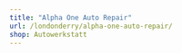 ```yaml
---
title: "Alpha One Auto Repair"
url: /londonderry/alpha-one-auto-repair/
shop: Autowerkstatt
---
```

